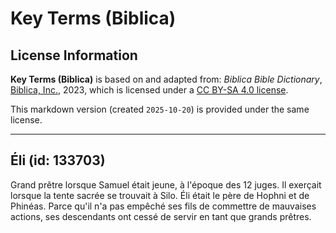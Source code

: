 # Key Terms (Biblica)

## License Information

**Key Terms (Biblica)** is based on and adapted from: _Biblica Bible Dictionary_, [Biblica, Inc.](https://www.biblica.com/), 2023, which is licensed under a [CC BY-SA 4.0 license](https://creativecommons.org/licenses/by-sa/4.0/legalcode.en).

This markdown version (created `2025-10-20`) is provided under the same license.



--------------------------------

## Éli (id: 133703)

Grand prêtre lorsque Samuel était jeune, à l'époque des 12 juges. Il exerçait lorsque la tente sacrée se trouvait à Silo. Éli était le père de Hophni et de Phinéas. Parce qu'il n'a pas empêché ses fils de commettre de mauvaises actions, ses descendants ont cessé de servir en tant que grands prêtres.


